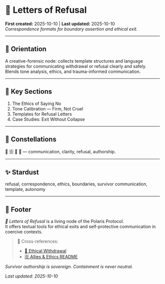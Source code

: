 # 💌 Letters of Refusal  
**First created:** 2025-10-10 | **Last updated:** 2025-10-10  
*Correspondence formats for boundary assertion and ethical exit.*

---

## 🧭 Orientation  
A creative-forensic node: collects template structures and language strategies for communicating withdrawal or refusal clearly and safely.  
Blends tone analysis, ethics, and trauma-informed communication.

---

## 📑 Key Sections  
1. The Ethics of Saying No  
2. Tone Calibration — Firm, Not Cruel  
3. Templates for Refusal Letters  
4. Case Studies: Exit Without Collapse  

---

## 🌌 Constellations  
💌 🈴 🚷 🧠 — communication, clarity, refusal, authorship.

---

## ✨ Stardust  
refusal, correspondence, ethics, boundaries, survivor communication, template, autonomy

---

## 🏮 Footer  
*💌 Letters of Refusal* is a living node of the Polaris Protocol.  
It offers textual tools for ethical exits and self-protective communication in coercive contexts.

> 📡 Cross-references:  
> - [🚷 Ethical Withdrawal](./🚷_ethical_withdrawal.md)  
> - [🈴 Allies & Ethics README](./README.md)  

*Survivor authorship is sovereign. Containment is never neutral.*  

_Last updated: 2025-10-10_
